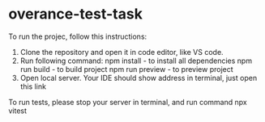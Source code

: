 # overance-test-task

To run the projec, follow this instructions:

1. Clone the repository and open it in code editor, like VS code.
2. Run following command:
   npm install - to install all dependencies
   npm run build - to build project
   npm run preview - to preview project
3. Open local server. Your IDE should show address in terminal, just open this link

To run tests, please stop your server in terminal, and run command npx vitest
